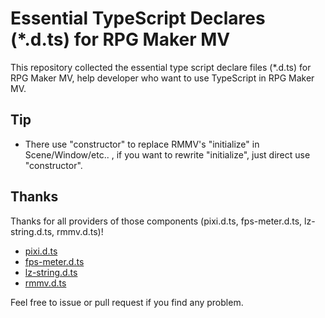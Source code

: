# Essential TypeScript Declares (*.d.ts) for RPG Maker MV

This repository collected the essential type script declare files (*.d.ts) for RPG Maker MV, help developer who want to use TypeScript in RPG Maker MV.

## Tip

* There use "constructor" to replace RMMV's "initialize" in Scene/Window/etc.. , if you want to rewrite "initialize", just direct use "constructor".

## Thanks

Thanks for all providers of those components (pixi.d.ts, fps-meter.d.ts, lz-string.d.ts, rmmv.d.ts)!

* [pixi.d.ts](https://github.com/pixijs/pixi-typescript)
* [fps-meter.d.ts](https://github.com/NativeScript/nativescript-unit-test-runner)
* [lz-string.d.ts](https://github.com/pieroxy/lz-string)
* [rmmv.d.ts](https://github.com/AsterAtwood/rmmv.d.ts)

Feel free to issue or pull request if you find any problem.
